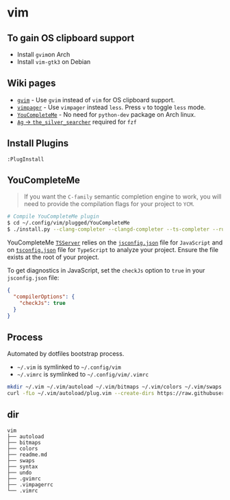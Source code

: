 # vim

## To gain OS clipboard support

* Install `gvim`on Arch
* Install `vim-gtk3` on Debian

## Wiki pages

* [`gvim`](https://wiki.archlinux.org/index.php/vim) - Use `gvim` instead of `vim` for OS clipboard support.
* [`vimpager`](https://wiki.archlinux.org/index.php/Vim) - Use `vimpager` instead `less`. Press `v` to toggle `less` mode.
* [`YouCompleteMe`](https://github.com/Valloric/YouCompleteMe) - No need for `python-dev` package on Arch linux.
* [`Ag` -> `the_silver_searcher`](https://github.com/ggreer/the_silver_searcher) required for `fzf`

## Install Plugins

```vim
:PlugInstall
```

## YouCompleteMe

> If you want the `C-family` semantic completion engine to work,
> you will need to provide the compilation flags for your project to `YCM`.

```bash
# Compile YouCompleteMe plugin
$ cd ~/.config/vim/plugged/YouCompleteMe
$ ./install.py --clang-completer --clangd-completer --ts-completer --rust-completer
```

YouCompleteMe
[`TSServer`](https://github.com/Microsoft/TypeScript/tree/master/src/server) relies on the
[`jsconfig.json`](https://code.visualstudio.com/docs/languages/jsconfig) file for `JavaScript` and on
[`tsconfig.json`](https://www.typescriptlang.org/docs/handbook/tsconfig-json.html) file for `TypeScript`
to analyze your project.
Ensure the file exists at the root of your project.

To get diagnostics in JavaScript, set the `checkJs` option to `true` in your
`jsconfig.json` file:
```json
{
  "compilerOptions": {
    "checkJs": true
  }
}
```

## Process

Automated by dotfiles bootstrap process.

* `~/.vim` is symlinked to `~/.config/vim`
* `~/.vimrc` is symlinked to `~/.config/vim/.vimrc`

```bash
mkdir ~/.vim ~/.vim/autoload ~/.vim/bitmaps ~/.vim/colors ~/.vim/swaps ~/.vim/syntax ~/.vim/undo
curl -fLo ~/.vim/autoload/plug.vim --create-dirs https://raw.githubusercontent.com/junegunn/vim-plug/master/plug.vim
```


## dir

```
vim
├── autoload
├── bitmaps
├── colors
├── readme.md
├── swaps
├── syntax
├── undo
├── .gvimrc
├── .vimpagerrc
└── .vimrc
```
